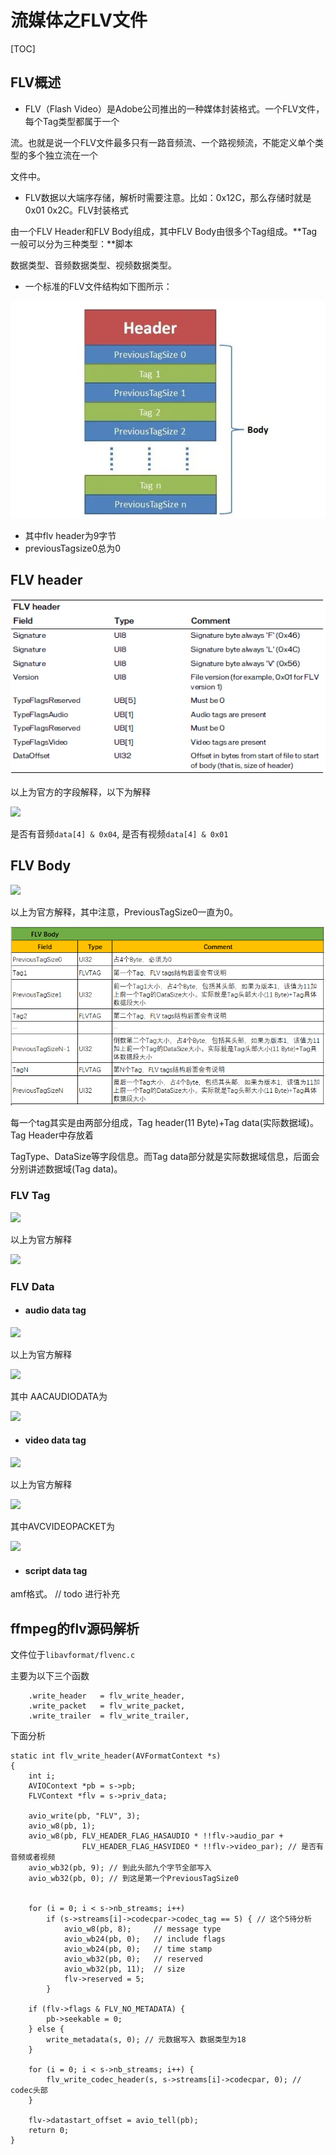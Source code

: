 # 流媒体之FLV文件

[TOC]

## FLV概述

* FLV（Flash Video）是Adobe公司推出的一种媒体封装格式。一个FLV文件，每个Tag类型都属于一个

流。也就是说一个FLV文件最多只有一路音频流、一个路视频流，不能定义单个类型的多个独立流在一个

文件中。

*  FLV数据以大端序存储，解析时需要注意。比如：0x12C，那么存储时就是0x01 0x2C。FLV封装格式

由一个FLV Header和FLV Body组成，其中FLV Body由很多个Tag组成。**Tag一般可以分为三种类型：**脚本

数据类型、音频数据类型、视频数据类型。

* 一个标准的FLV文件结构如下图所示：

![](.\res\flv.webp)

* 其中flv header为9字节
* previousTagsize0总为0

## FLV header

![](.\res\format_header.png)

以上为官方的字段解释，以下为解释

![](C:\workspace\hybird\doc\av\res\unformat_flv_header.png)

是否有音频`data[4] & 0x04`, 是否有视频`data[4] & 0x01`

## FLV Body

![](C:\workspace\hybird\doc\av\res\format_flv_body.png)

以上为官方解释，其中注意，PreviousTagSize0一直为0。

![](.\res\unformat_flv_body.png)

每一个tag其实是由两部分组成，Tag header(11 Byte)+Tag data(实际数据域)。Tag Header中存放着

TagType、DataSize等字段信息。而Tag data部分就是实际数据域信息，后面会分别讲述数据域(Tag data)。

### FLV Tag

![](C:\workspace\hybird\doc\av\res\format_flv_tag.png)

以上为官方解释

![](C:\workspace\hybird\doc\av\res\unformat_flv_tag.png)

### FLV Data

* #### audio data tag

![](C:\workspace\hybird\doc\av\res\format_flv_audio_data.png)

以上为官方解释

![](C:\workspace\hybird\doc\av\res\unformat_flv_audio_data.png)

其中 AACAUDIODATA为

![](C:\workspace\hybird\doc\av\res\format_flv_audio2.png)

* #### video data tag

![](C:\workspace\hybird\doc\av\res\format_flv_video_data.png)

以上为官方解释

![](C:\workspace\hybird\doc\av\res\unformat_flv_video_data.png)

其中AVCVIDEOPACKET为

![](C:\workspace\hybird\doc\av\res\format_flv_video_data2.png)

* #### script data tag

amf格式。 // todo 进行补充

## ffmpeg的flv源码解析

文件位于`libavformat/flvenc.c`

主要为以下三个函数

```
    .write_header   = flv_write_header,
    .write_packet   = flv_write_packet,
    .write_trailer  = flv_write_trailer,
```

下面分析

```
static int flv_write_header(AVFormatContext *s)
{
    int i;
    AVIOContext *pb = s->pb;
    FLVContext *flv = s->priv_data;

    avio_write(pb, "FLV", 3);
    avio_w8(pb, 1);
    avio_w8(pb, FLV_HEADER_FLAG_HASAUDIO * !!flv->audio_par +
                FLV_HEADER_FLAG_HASVIDEO * !!flv->video_par); // 是否有音频或者视频
    avio_wb32(pb, 9); // 到此头部九个字节全部写入
    avio_wb32(pb, 0); // 到这是第一个PreviousTagSize0


    for (i = 0; i < s->nb_streams; i++)
        if (s->streams[i]->codecpar->codec_tag == 5) { // 这个5待分析
            avio_w8(pb, 8);     // message type
            avio_wb24(pb, 0);   // include flags
            avio_wb24(pb, 0);   // time stamp
            avio_wb32(pb, 0);   // reserved
            avio_wb32(pb, 11);  // size
            flv->reserved = 5;
        }

    if (flv->flags & FLV_NO_METADATA) {
        pb->seekable = 0;
    } else {
        write_metadata(s, 0); // 元数据写入 数据类型为18
    }

    for (i = 0; i < s->nb_streams; i++) {
        flv_write_codec_header(s, s->streams[i]->codecpar, 0); // codec头部
    }

    flv->datastart_offset = avio_tell(pb);
    return 0;
}
```

